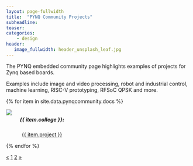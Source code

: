 ```yaml
---
layout: page-fullwidth
title:  "PYNQ Community Projects"
subheadline:
teaser: 
categories:
    - design
header:
   image_fullwidth: header_unsplash_leaf.jpg
---
```

The PYNQ embedded community page highlights examples of projects for Zynq based boards.

Examples include image and video processing, robot and industrial control, machine learning, RISC-V prototyping, RFSoC QPSK and more. 

<!--more-->


<div class="row t60">

{% for item in site.data.pynqcommunity.docs %}
    <div class="medium-3 columns">
        <div class="imgcont"><center><img src="{{ site.urlimg }}{{ item.img }}"></center></div>
        <center><p><h5>{{ item.college }}: </h5><a href="{{ item.url }}">{{ item.project }}</a></p></center>
    </div><!-- /.medium-6.columns -->
{% endfor %}
</div><!-- /.row -->


<div class="pagination">
  <a href="#">&laquo;</a>
  <a class="active" href="/Pynq-io/design/pynq-community-projects/">1</a>
  <a href="/Pynq-io/design/pynq-community-projectstwo/">2</a>
  <a href="#">&raquo;</a>
</div>




